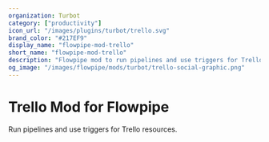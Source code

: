 ```yaml
---
organization: Turbot
category: ["productivity"]
icon_url: "/images/plugins/turbot/trello.svg"
brand_color: "#217EF9"
display_name: "flowpipe-mod-trello"
short_name: "flowpipe-mod-trello"
description: "Flowpipe mod to run pipelines and use triggers for Trello resources."
og_image: "/images/flowpipe/mods/turbot/trello-social-graphic.png"
---
```


# Trello Mod for Flowpipe

Run pipelines and use triggers for Trello resources.